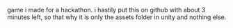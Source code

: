 game i made for a hackathon. i hastily put this on github with about 3 minutes left, so that why it is only the assets folder in unity and nothing else.
